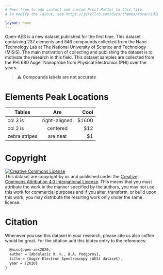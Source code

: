 ```yaml
---
# Feel free to add content and custom Front Matter to this file.
# To modify the layout, see https://jekyllrb.com/docs/themes/#overriding-theme-defaults

layout: home
---
```


Open-AES is a new dataset published for the first time. This dataset containing
237 elements and 846 compounds collected from the Nano Technology Lab
at The National University of Science and Technology (MISIS). The main
motivation of collecting and publishing the dataset is to motivate the research
in this field. This dataset samples are collected from the PHI 680 Auger
Nanoprobe from Physical Electronics (PHI) over the years.

 > :warning: **Compounds labels are not accurate**

# Elements Peak Locations
| Tables        | Are           | Cool  |
| ------------- |:-------------:| -----:|
| col 3 is      | right-aligned | $1600 |
| col 2 is      | centered      |   $12 |
| zebra stripes | are neat      |    $1 |

# Copyright
<a rel="license" href="http://creativecommons.org/licenses/by/4.0/"><img
alt="Creative Commons License" style="border-width:0"
src="https://i.creativecommons.org/l/by/4.0/88x31.png" /></a><br /> This dataset
are copyright by us and published under the <a rel="license"
href="http://creativecommons.org/licenses/by/4.0/">Creative Commons Attribution
4.0 International License</a>.
This means that you must attribute the work in the manner specified by the
authors, you may not use this work for commercial purposes and if you alter,
transform, or build upon this work, you may distribute the resulting work only
under the same license.


# Citation
Whenever you use this dataset in your research, please cite us also coffee would be great.
For the citation add this bibtex entry to the references:
```latex
  @misc{open-aes2020,
  author = {Abdalaziz R. K., D.A. Podgorny},
  title = {Auger Electron Spectroscopy (AES) dataset},
  year = {2020}
}
```
